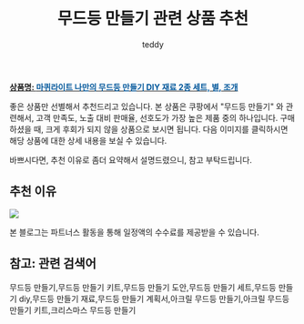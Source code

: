 ﻿---
layout: post
title:  "무드등 만들기 관련 상품 추천"
author: teddy
categories: [ 가구/인테리어 ]
tags: [무드등 만들기,무드등 만들기 키트,무드등 만들기 도안,무드등 만들기 세트,무드등 만들기 diy,무드등 만들기 재료,무드등 만들기 계획서,아크릴 무드등 만들기,아크릴 무드등 만들기 키트,크리스마스 무드등 만들기]
image: https://static.coupangcdn.com/image/retail/images/2020/08/03/21/1/53488c9c-051a-43c5-b1a2-3b951031fa35.jpg 
description: "쿠팡에서 무드등 만들기 관련 상품으로 가장 고객 선호도가 높은 제품 중 하나입니다."
---

<a href="https://link.coupang.com/re/AFFSDP?lptag=AF3256674&pageKey=1977428384&itemId=3363714000&vendorItemId=71350446771&traceid=V0-153-ed8716b49ce75d63"><b>상품명: <font color='#01579B'>마퀴라이트 나만의 무드등 만들기 DIY 재료 2종 세트, 별, 조개</font></b></a>

좋은 상품만 선별해서 추천드리고 있습니다.
본 상품은 쿠팡에서 "무드등 만들기" 와 관련해서, 고객 만족도, 노출 대비 판매율, 선호도가 가장 높은 제품 중의 하나입니다.
구매하셨을 때, 크게 후회가 되지 않을 상품으로 보시면 됩니다. 
다음 이미지를 클릭하시면 해당 상품에 대한 상세 내용을 보실 수 있습니다.

바쁘시다면, 추천 이유로 좀더 요약해서 설명드렸으니, 참고 부탁드립니다.

## 추천 이유 

<a href="https://link.coupang.com/re/AFFSDP?lptag=AF3256674&pageKey=1977428384&itemId=3363714000&vendorItemId=71350446771&traceid=V0-153-ed8716b49ce75d63"><img src="https://thumbnail10.coupangcdn.com/thumbnails/remote/q89/image/retail/images/2020/08/19/15/3/8b21e8c2-656a-40fd-8420-ffcc5423b9cf.jpg"></a> 

본 블로그는 파트너스 활동을 통해 일정액의 수수료를 제공받을 수 있습니다.

## 참고: 관련 검색어    
무드등 만들기,무드등 만들기 키트,무드등 만들기 도안,무드등 만들기 세트,무드등 만들기 diy,무드등 만들기 재료,무드등 만들기 계획서,아크릴 무드등 만들기,아크릴 무드등 만들기 키트,크리스마스 무드등 만들기